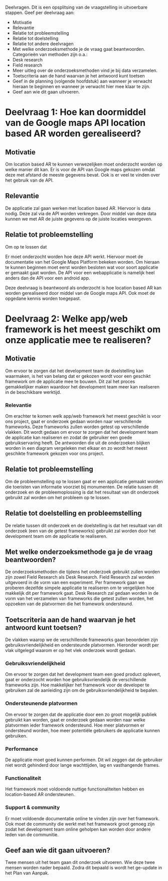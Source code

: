 Deelvragen.
Dit is een opsplitsing  van de vraagstelling in uitvoerbare stappen.
Geef per deelvraag aan:

- Motivatie
- Relevantie
- Relatie tot probleemstelling
- Relatie tot doelstelling
- Relatie tot andere deelvragen
- Met welke onderzoeksmethode je de vraag gaat beantwoorden. Categorieën van methoden zijn o.a.:
- Desk research
- Field research
- Meer uitleg over de onderzoeksmethoden vind je bij data verzamelen.
- Toetscriteria aan de hand waarvan je het antwoord kunt toetsen
- Geef in de planning (volgende hoofdstuk) aan wanneer je verwacht hieraan te beginnen en wanneer je verwacht hier mee klaar te zijn. 
- Geef aan wie dit gaan uitvoeren. 

# Deelvraag 1: Hoe kan doormiddel van de Google maps API location based AR worden gerealiseerd?
## Motivatie
Om location based AR te kunnen verwezelijken moet onderzocht worden op welke manier dit kan. Er is voor de API van Google maps gekozen omdat deze met afstand de meeste gegevens bevat. Ook is er veel te vinden over het gebruik van de API. 

## Relevantie
De applicatie zal gaan werken met location based AR. Hiervoor is data nodig. Deze zal via de API worden verkregen. Door middel van deze data kunnen we met AR de juiste gegevens op de juiste locaties weergeven.

## Relatie tot probleemstelling
Om op te lossen dat 


Er moet onderzocht worden hoe deze API werkt. Hiervoor moet de documentatie van het Google Maps Platform bekeken worden. Om hieraan te kunnen beginnen moet eerst worden besloten wat voor soort applicatie er gemaakt gaat worden. De API voor een webapplicatie is namelijk heel anders dan de API voor een android app. 

Deze deelvraag is beantwoord als onderzocht is hoe location based AR kan worden gerealiseerd door middel van de Google maps API. Ook moet de opgedane kennis worden toegepast. 


# Deelvraag 2: Welke app/web framework is het meest geschikt om onze applicatie mee te realiseren?
## Motivatie
Om ervoor te zorgen dat het development team de doelstelling kan waarmaken, is het van belang dat er gekozen wordt voor een geschikt framework om de applicatie mee te bouwen. Dit zal het proces gemakkelijker maken waardoor het development team meer kan realiseren in de beschikbare werktijd.

### Relevantie
Om erachter te komen welk app/web framework het meest geschikt is voor ons project, gaat er onderzoek gedaan worden naar verschillende frameworks. Deze frameworks zullen worden getest op verschillende vlakken. Dit wordt gedaan om ervoor te zorgen dat het development team de applicatie kan realiseren en zodat de gebruiker een goede gebruikservaring heeft. De antwoorden die uit de onderzoeken blijken worden in een diagram vergeleken met elkaar en zo wordt het meest geschikte framework gekozen voor ons project.

## Relatie tot probleemstelling
Om de probleemstelling op te lossen gaat er een applicatie gemaakt worden die toeristen van informatie voorziet bij monumenten. De relatie tussen dit onderzoek en de probleemoplossing is dat het resultaat van dit onderzoek gebruikt zal worden om het probleem op te lossen.

## Relatie tot doelstelling en probleemstelling
De relatie tussen dit onderzoek en de doelstelling is dat het resultaat van dit onderzoek (een van de getest frameworks) gebruikt zal worden door het development team om de applicatie te realiseren.

## Met welke onderzoeksmethode ga je de vraag beantwoorden?
De onderzoeksmethoden die tijdens het onderzoek gebruikt zullen worden zijn zowel Field Research als Desk Research. 
Field Research zal worden uitgevoerd in de vorm van een experiment. Per framework gaan we proberen dezelfde simpele applicatie te realiseren om te vergelijken hoe makkelijk dit per framework gaat. 
Desk Research zal gedaan worden in de vorm van het verzamelen van frameworks die getest zullen worden, het opzoeken van de platvormen die het framework ondersteund. 

## Toetscriteria aan de hand waarvan je het antwoord kunt toetsen?
De vlakken waarop we de verschillende frameworks gaan beoordelen zijn gebruiksvriendelijkheid en ondersteunde platvormen. Hieronder wordt per vlak uitgelegd waarom er op het vlek onderzoek wordt gedaan.

### Gebruiksvriendelijkheid
Om ervoor te zorgen dat het development team een goed product oplevert, gaat er onderzocht worden hoe gebruiksvriendelijk de verschillende frameworks zijn. Hoe makkelijker het framework voor de developer te gebruiken zal de aanleiding zijn om de gebruiksvriendelijkheid te bepalen.

### Ondersteunende platvormen
Om ervoor te zorgen dat de applicatie door een zo groot mogelijk publiek gebruikt kan worden, gaat er onderzoek gedaan worden naar welke platvormen ieder framework ondersteund. Hoe meer platvormen er ondersteund worden, hoe meer potentiële gebruikers de applicatie kunnen gebruiken.

### Performance
De applicatie moet goed kunnen performen. Dit wil zeggen dat de gebruiker niet wordt gehinderd door lange wachttijden, lag en vasthangende frames.

### Functionaliteit
Het framework moet voldoende nuttige functionaliteiten hebben en location-based AR ondersteunen.

### Support & community
Er moet voldoende documentatie online te vinden zijn over het framework. Ook moet de community die werkt met het framework groot genoeg zijn zodat het development team online geholpen kan worden door andere leden van de communitie.

## Geef aan wie dit gaan uitvoeren?
Twee mensen uit het team gaan dit onderzoek uitvoeren. Wie deze twee mensen worden nader bepaald. Zodra dit bepaald is wordt het ge-update in het Plan van Aanpak.

